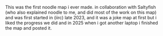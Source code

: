 This was the first noodle map i ever made. in collaboration with Saltyfish (who also explained noodle to me, and did most of the work on this map) and was first started in (iirc) late 2023, and it was a joke map at first but i liked the progress we did and in 2025 when i got another laptop i finished the map and posted it.
